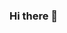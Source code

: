### Hi there 👋

<!--
**northRaza/northRaza** is a ✨ _special_ ✨ repository because its `README.md` (this file) appears on your GitHub profile.

Here are some ideas to get you started:

- 🔭 I’m currently working on myself.
- 🌱 I’m currently learning racket.
- 👯 I’m looking to collaborate on projects.
- 🤔 I’m looking for help with myself.
- 💬 Ask me about anything.
- 📫 How to reach me: phone.
- 😄 Pronouns: he/him/himself
- ⚡ Fun fact: my pet fish ate my other pet fish. womp womp
-->
